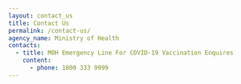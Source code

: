 ```yaml
---
layout: contact_us
title: Contact Us
permalink: /contact-us/
agency_name: Ministry of Health
contacts:
  - title: MOH Emergency Line For COVID-19 Vaccination Enquires
    content:
      - phone: 1800 333 9999
---
```

